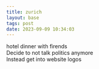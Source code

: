 ```yaml
---
title: zurich
layout: base
tags: post
date: 2023-09-09 10:34:03
---
```


hotel dinner with firends  
Decide to not talk politics anymore  
Instead get into website logos